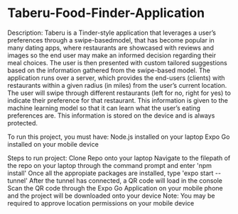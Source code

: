 # Taberu-Food-Finder-Application

Description:
Taberu is a Tinder-style application that leverages a user’s preferences through a swipe-basedmodel, that has become popular in many dating apps, where restaurants are showcased with reviews and images so the end user may make an informed decision regarding their meal choices. The user is then presented with custom tailored suggestions based on the information gathered from the swipe-based model. The application runs over a server, which provides the end-users (clients) with restaurants within a given radius (in miles) from the user’s current location. The user will swipe through different restaurants (left for no, right for yes) to indicate their preference for that restaurant. This information is given to the machine learning model so that it can learn what the user’s eating preferences are. This information is stored on the device and is always protected. 


To run this project, you must have:
  Node.js installed on your laptop
  Expo Go installed on your mobile device
  
Steps to run project:
  Clone Repo onto your laptop
  Navigate to the filepath of the repo on your laptop through the command prompt and enter 'npm install'
  Once all the appropiate packages are installed, type 'expo start --tunnel'
  After the tunnel has connected, a QR code will load in the console
  Scan the QR code through the Expo Go Application on your mobile phone and the project will be downloaded onto your device
      Note: You may be required to approve location permissions on your mobile device
